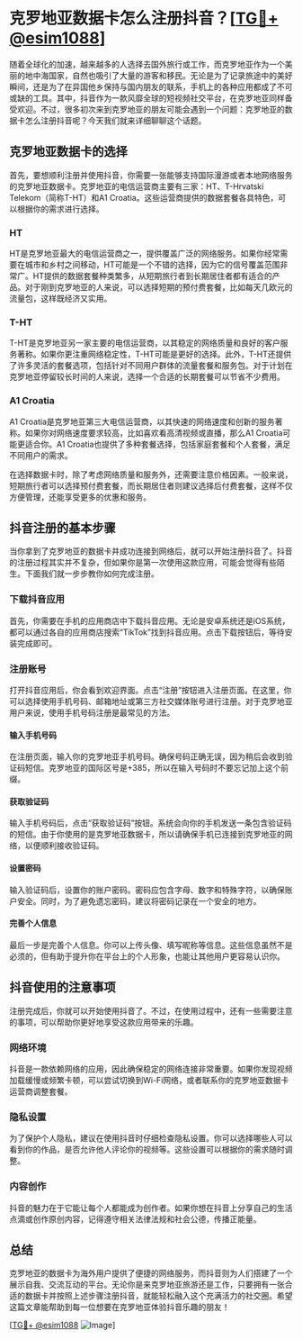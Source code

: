 # 克罗地亚数据卡怎么注册抖音？[[TG💪+ @esim1088](https://t.me/s/esim1088)]

随着全球化的加速，越来越多的人选择去国外旅行或工作，而克罗地亚作为一个美丽的地中海国家，自然也吸引了大量的游客和移民。无论是为了记录旅途中的美好瞬间，还是为了在异国他乡保持与国内朋友的联系，手机上的各种应用都成了不可或缺的工具。其中，抖音作为一款风靡全球的短视频社交平台，在克罗地亚同样备受欢迎。不过，很多初次来到克罗地亚的朋友可能会遇到一个问题：克罗地亚的数据卡怎么注册抖音呢？今天我们就来详细聊聊这个话题。

## 克罗地亚数据卡的选择

首先，要想顺利注册并使用抖音，你需要一张能够支持国际漫游或者本地网络服务的克罗地亚数据卡。克罗地亚的电信运营商主要有三家：HT、T-Hrvatski Telekom（简称T-HT）和A1 Croatia。这些运营商提供的数据套餐各具特色，可以根据你的需求进行选择。

### HT
HT是克罗地亚最大的电信运营商之一，提供覆盖广泛的网络服务。如果你经常需要在城市和乡村之间移动，HT可能是一个不错的选择，因为它的信号覆盖范围非常广。HT提供的数据套餐种类繁多，从短期旅行者到长期居住者都有适合的产品。对于刚到克罗地亚的人来说，可以选择短期的预付费套餐，比如每天几欧元的流量包，这样既经济又实用。

### T-HT
T-HT是克罗地亚另一家主要的电信运营商，以其稳定的网络质量和良好的客户服务著称。如果你更注重网络稳定性，T-HT可能是更好的选择。此外，T-HT还提供了许多灵活的套餐选项，包括针对不同用户群体的流量套餐和服务包。对于计划在克罗地亚停留较长时间的人来说，选择一个合适的长期套餐可以节省不少费用。

### A1 Croatia
A1 Croatia是克罗地亚第三大电信运营商，以其快速的网络速度和创新的服务著称。如果你对网络速度要求较高，比如喜欢看高清视频或直播，那么A1 Croatia可能更适合你。A1 Croatia也提供了多种套餐选择，包括家庭套餐和个人套餐，满足不同用户的需求。

在选择数据卡时，除了考虑网络质量和服务外，还需要注意价格因素。一般来说，短期旅行者可以选择预付费套餐，而长期居住者则建议选择后付费套餐，这样不仅方便管理，还能享受更多的优惠和服务。

## 抖音注册的基本步骤

当你拿到了克罗地亚的数据卡并成功连接到网络后，就可以开始注册抖音了。抖音的注册过程其实并不复杂，但如果你是第一次使用这款应用，可能会觉得有些陌生。下面我们就一步步教你如何完成注册。

### 下载抖音应用

首先，你需要在手机的应用商店中下载抖音应用。无论是安卓系统还是iOS系统，都可以通过各自的应用商店搜索“TikTok”找到抖音应用。点击下载按钮后，等待安装完成即可。

### 注册账号

打开抖音应用后，你会看到欢迎界面。点击“注册”按钮进入注册页面。在这里，你可以选择使用手机号码、邮箱地址或第三方社交媒体账号进行注册。对于克罗地亚用户来说，使用手机号码注册是最常见的方法。

#### 输入手机号码

在注册页面，输入你的克罗地亚手机号码。确保号码正确无误，因为稍后会收到验证码短信。克罗地亚的国际区号是+385，所以在输入号码时不要忘记加上这个前缀。

#### 获取验证码

输入手机号码后，点击“获取验证码”按钮。系统会向你的手机发送一条包含验证码的短信。由于你使用的是克罗地亚数据卡，所以请确保手机已连接到克罗地亚的网络，以便顺利接收验证码。

#### 设置密码

输入验证码后，设置你的账户密码。密码应包含字母、数字和特殊字符，以确保账户安全。同时，为了避免遗忘密码，建议将密码记录在一个安全的地方。

#### 完善个人信息

最后一步是完善个人信息。你可以上传头像、填写昵称等信息。这些信息虽然不是必须的，但有助于提升你在平台上的个人形象，也能让其他用户更容易认识你。

## 抖音使用的注意事项

注册完成后，你就可以开始使用抖音了。不过，在使用过程中，还有一些需要注意的事项，可以帮助你更好地享受这款应用带来的乐趣。

### 网络环境

抖音是一款依赖网络的应用，因此确保稳定的网络连接非常重要。如果你发现视频加载缓慢或频繁卡顿，可以尝试切换到Wi-Fi网络，或者联系你的克罗地亚数据卡运营商调整套餐。

### 隐私设置

为了保护个人隐私，建议在使用抖音时仔细检查隐私设置。你可以选择哪些人可以看到你的作品，是否允许他人评论你的视频等。这些设置可以根据你的需求随时调整。

### 内容创作

抖音的魅力在于它能让每个人都能成为创作者。如果你想在抖音上分享自己的生活点滴或创作原创内容，记得遵守相关法律法规和社会公德，传播正能量。

## 总结

克罗地亚的数据卡为海外用户提供了便捷的网络服务，而抖音则为人们搭建了一个展示自我、交流互动的平台。无论你是来克罗地亚旅游还是工作，只要拥有一张合适的数据卡并按照上述步骤注册抖音，就能轻松融入这个充满活力的社交圈。希望这篇文章能帮助到每一位想要在克罗地亚体验抖音乐趣的朋友！

[[TG💪+ @esim1088](https://t.me/s/esim1088) ![Image](https://i.postimg.cc/4NQfJmqS/Snipaste-2025-05-13-00-14-12.png)]